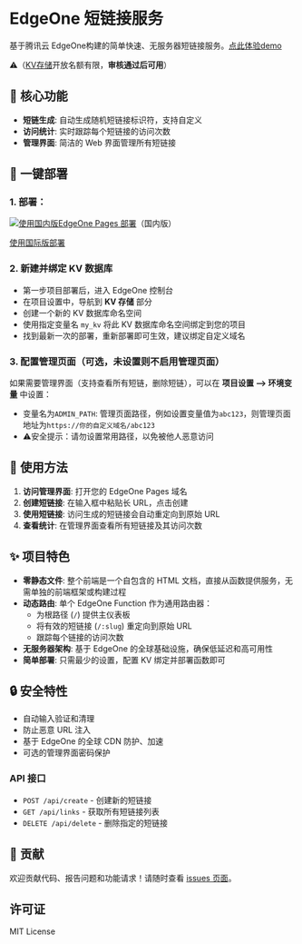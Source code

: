 # EdgeOne 短链接服务

基于腾讯云 EdgeOne构建的简单快速、无服务器短链接服务。[点此体验demo](https://s.hpop.cn)

⚠️（[KV存储](https://console.cloud.tencent.com/edgeone/pages?tab=kv)开放名额有限，**审核通过后可用**）


## 🚀 核心功能

- **短链生成**: 自动生成随机短链接标识符，支持自定义
- **访问统计**: 实时跟踪每个短链接的访问次数
- **管理界面**: 简洁的 Web 界面管理所有短链接

## 🔧 一键部署

### 1. 部署：

[![使用国内版EdgeOne Pages 部署](https://cdnstatic.tencentcs.com/edgeone/pages/deploy.svg)](https://console.cloud.tencent.com/edgeone/pages/new?repository-url=https%3A%2F%2Fgithub.com%2Fhobk%2Feo-short%2F)（国内版）

[使用国际版部署](https://edgeone.ai/pages/new?repository-url=https%3A%2F%2Fgithub.com%2Fhobk%2Feo-short%2F)

### 2. 新建并绑定 KV 数据库
- 第一步项目部署后，进入 EdgeOne 控制台
- 在项目设置中，导航到 **KV 存储** 部分
- 创建一个新的 KV 数据库命名空间
- 使用指定变量名 `my_kv` 将此 KV 数据库命名空间绑定到您的项目
- 找到最新一次的部署，重新部署即可生效，建议绑定自定义域名

### 3. 配置管理页面（可选，未设置则不启用管理页面）
如果需要管理界面（支持查看所有短链，删除短链），可以在 **项目设置 --> 环境变量** 中设置：
- 变量名为`ADMIN_PATH`: 管理页面路径，例如设置变量值为`abc123`，则管理页面地址为`https://你的自定义域名/abc123`
- ⚠️安全提示：请勿设置常用路径，以免被他人恶意访问


## 🎯 使用方法

1. **访问管理界面**: 打开您的 EdgeOne Pages 域名
2. **创建短链接**: 在输入框中粘贴长 URL，点击创建
3. **使用短链接**: 访问生成的短链接会自动重定向到原始 URL
4. **查看统计**: 在管理界面查看所有短链接及其访问次数


## ✨ 项目特色

- **零静态文件**: 整个前端是一个自包含的 HTML 文档，直接从函数提供服务，无需单独的前端框架或构建过程
- **动态路由**: 单个 EdgeOne Function 作为通用路由器：
  - 为根路径 (`/`) 提供主仪表板
  - 将有效的短链接 (`/:slug`) 重定向到原始 URL
  - 跟踪每个链接的访问次数
- **无服务器架构**: 基于 EdgeOne 的全球基础设施，确保低延迟和高可用性
- **简单部署**: 只需最少的设置，配置 KV 绑定并部署函数即可

## 🔒 安全特性

- 自动输入验证和清理
- 防止恶意 URL 注入
- 基于 EdgeOne 的全球 CDN 防护、加速
- 可选的管理界面密码保护



### API 接口
- `POST /api/create` - 创建新的短链接
- `GET /api/links` - 获取所有短链接列表
- `DELETE /api/delete` - 删除指定的短链接


## 🤝 贡献

欢迎贡献代码、报告问题和功能请求！请随时查看 [issues 页面](https://github.com/hobk/eo-short/issues)。

## 许可证

MIT License
